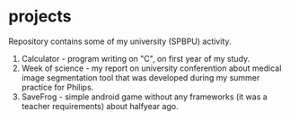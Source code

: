 # projects
Repository contains some of my university (SPBPU) activity.

1. Calculator - program writing on "C", on first year of my study.
2. Week of science - my report on university conferention about medical image segmentation tool that was developed during my summer practice for Philips.
3. SaveFrog - simple android game without any frameworks (it was a teacher requirements) about halfyear ago.
